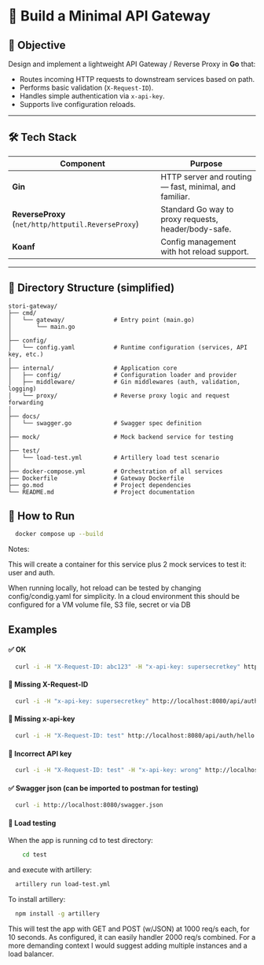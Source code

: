 # 🧱 Build a Minimal API Gateway

## 🎯 Objective

Design and implement a lightweight API Gateway / Reverse Proxy in **Go** that:

- Routes incoming HTTP requests to downstream services based on path.
- Performs basic validation (`X-Request-ID`).
- Handles simple authentication via `x-api-key`.
- Supports live configuration reloads.


---

## 🛠️ Tech Stack

| Component | Purpose |
|----------|---------|
| **Gin** | HTTP server and routing — fast, minimal, and familiar. |
| **ReverseProxy** (`net/http/httputil.ReverseProxy`) | Standard Go way to proxy requests, header/body-safe. |
| **Koanf** | Config management with hot reload support. |

---

## 📂 Directory Structure (simplified)

```
stori-gateway/
├── cmd/
│   └── gateway/              # Entry point (main.go)
│       └── main.go
│
├── config/
│   └── config.yaml           # Runtime configuration (services, API key, etc.)
│
├── internal/                 # Application core
│   ├── config/               # Configuration loader and provider
│   ├── middleware/           # Gin middlewares (auth, validation, logging)
│   └── proxy/                # Reverse proxy logic and request forwarding
│
├── docs/
│   └── swagger.go            # Swagger spec definition
│
├── mock/                     # Mock backend service for testing
│
├── test/
│   └── load-test.yml         # Artillery load test scenario
│
├── docker-compose.yml        # Orchestration of all services
├── Dockerfile                # Gateway Dockerfile
├── go.mod                    # Project dependencies
└── README.md                 # Project documentation

```

## 🚀 How to Run

```bash
  docker compose up --build
```
Notes: 

This will create a container for this service plus 2 mock services to test it: user and auth.

When running locally, hot reload can be tested by changing config/condig.yaml for simplicity. In a cloud environment this should be configured for a VM volume file, S3 file, secret or via DB

##  Examples

#### ✅  OK
```bash
  curl -i -H "X-Request-ID: abc123" -H "x-api-key: supersecretkey" http://localhost:8080/api/auth/hello
```

#### 🚫 Missing X-Request-ID
```bash
  curl -i -H "x-api-key: supersecretkey" http://localhost:8080/api/auth/hello
```

#### 🚫 Missing x-api-key
```bash
  curl -i -H "X-Request-ID: test" http://localhost:8080/api/auth/hello
```

#### 🚫 Incorrect API key
```bash
  curl -i -H "X-Request-ID: test" -H "x-api-key: wrong" http://localhost:8080/api/auth/hello
```

#### ✅ Swagger json (can be imported to postman for testing)
```bash
  curl -i http://localhost:8080/swagger.json
```

#### 🚀 Load testing

When the app is running cd to test directory:

```bash
    cd test
```

and execute with artillery:

```bash
  artillery run load-test.yml
```

To install artillery:
```bash
  npm install -g artillery
```

This will test the app with GET and POST (w/JSON) at 1000 req/s each, for 10 seconds. As configured, it can easily handler 2000 req/s combined. For a more demanding context I would suggest adding multiple instances and a load balancer.
